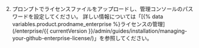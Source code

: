 2. プロンプトでライセンスファイルをアップロードし、管理コンソールのパスワードを設定してください。 詳しい情報については「[{% data variables.product.prodname_enterprise %}ライセンスの管理](/enterprise/{{ currentVersion }}/admin/guides/installation/managing-your-github-enterprise-license/)」を参照してください。
